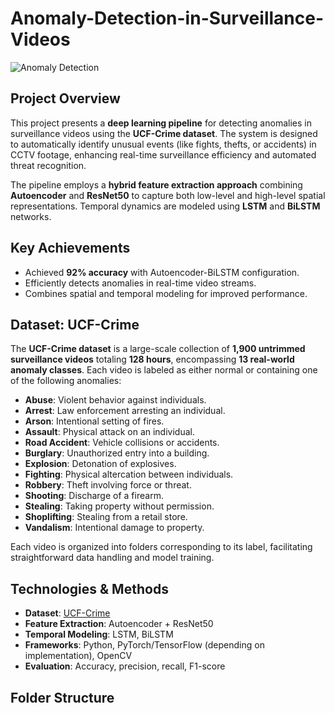 # Anomaly-Detection-in-Surveillance-Videos

![Anomaly Detection](screenshots/anomaly_example.png)

## Project Overview
This project presents a **deep learning pipeline** for detecting anomalies in surveillance videos using the **UCF-Crime dataset**. The system is designed to automatically identify unusual events (like fights, thefts, or accidents) in CCTV footage, enhancing real-time surveillance efficiency and automated threat recognition.

The pipeline employs a **hybrid feature extraction approach** combining **Autoencoder** and **ResNet50** to capture both low-level and high-level spatial representations. Temporal dynamics are modeled using **LSTM** and **BiLSTM** networks.

## Key Achievements
- Achieved **92% accuracy** with Autoencoder-BiLSTM configuration.
- Efficiently detects anomalies in real-time video streams.
- Combines spatial and temporal modeling for improved performance.

## Dataset: UCF-Crime
The **UCF-Crime dataset** is a large-scale collection of **1,900 untrimmed surveillance videos** totaling **128 hours**, encompassing **13 real-world anomaly classes**. Each video is labeled as either normal or containing one of the following anomalies:

- **Abuse**: Violent behavior against individuals.
- **Arrest**: Law enforcement arresting an individual.
- **Arson**: Intentional setting of fires.
- **Assault**: Physical attack on an individual.
- **Road Accident**: Vehicle collisions or accidents.
- **Burglary**: Unauthorized entry into a building.
- **Explosion**: Detonation of explosives.
- **Fighting**: Physical altercation between individuals.
- **Robbery**: Theft involving force or threat.
- **Shooting**: Discharge of a firearm.
- **Stealing**: Taking property without permission.
- **Shoplifting**: Stealing from a retail store.
- **Vandalism**: Intentional damage to property.

Each video is organized into folders corresponding to its label, facilitating straightforward data handling and model training.

## Technologies & Methods
- **Dataset**: [UCF-Crime](https://www.crcv.ucf.edu/projects/real-world/)
- **Feature Extraction**: Autoencoder + ResNet50
- **Temporal Modeling**: LSTM, BiLSTM
- **Frameworks**: Python, PyTorch/TensorFlow (depending on implementation), OpenCV
- **Evaluation**: Accuracy, precision, recall, F1-score

## Folder Structure
